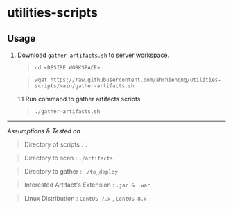# utilities-scripts

## Usage

1. Download `gather-artifacts.sh` to server workspace.

    > `cd <DESIRE WORKSPACE>`

    > `wget https://raw.githubusercontent.com/ahchienong/utilities-scripts/main/gather-artifacts.sh`

    1.1 Run command to gather artifacts scripts

    > `./gather-artifacts.sh`

----

_Assumptions & Tested on_

> Directory of scripts : `.`

> Directory to scan : `./artifacts`

> Directory to gather : `./to_deploy`

> Interested Artifact's Extension : `.jar & .war`

> Linux Distribution : `CentOS 7.x` , `CentOS 8.x`

